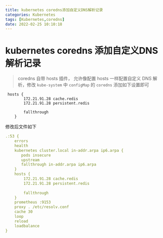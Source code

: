 ```yaml
---
title: kubernetes coredns添加自定义DNS解析记录
categories: Kubernetes
tags: [Kubernetes,coredns]
date: 2022-02-25 10:10:18
---
```

# kubernetes  coredns 添加自定义DNS解析记录

> coredns 自带 hosts 插件， 允许像配置 hosts 一样配置自定义 DNS 解析，修改 `kube-system` 中 `configMap` 的 `coredns` 添加如下设置即可

```
 hosts {
        172.21.91.28 cache.redis
        172.21.91.28 persistent.redis
          
        fallthrough
    }
```

修改后文件如下

```yaml
.:53 {
    errors
    health
    kubernetes cluster.local in-addr.arpa ip6.arpa {
       pods insecure
       upstream
       fallthrough in-addr.arpa ip6.arpa
    }
    hosts {
        172.21.91.28 cache.redis
        172.21.91.28 persistent.redis
          
        fallthrough
    }
    prometheus :9153
    proxy . /etc/resolv.conf
    cache 30
    loop
    reload
    loadbalance
}
```

